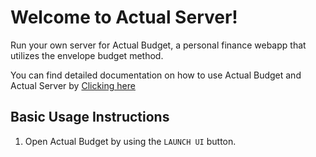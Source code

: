 # Welcome to Actual Server!

Run your own server for Actual Budget, a personal finance webapp that utilizes the envelope budget method.

You can find detailed documentation on how to use Actual Budget and Actual Server by [Clicking here](https://actualbudget.org/)
## Basic Usage Instructions

1. Open Actual Budget by using the `LAUNCH UI` button.
